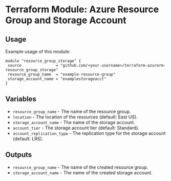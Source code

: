# Terraform Module: Azure Resource Group and Storage Account

## Usage

Example usage of this module:

```hcl
module "resource_group_storage" {
 source               = "github.com/<your-username>/terraform-azurerm-resource_group_storage"
 resource_group_name  = "example-resource-group"
 storage_account_name = "examplestorageacct"
}
```

## Variables

- `resource_group_name` - The name of the resource group.
- `location` - The location of the resources (default: East US).
- `storage_account_name` - The name of the storage account.
- `account_tier` - The storage account tier (default: Standard).
- `account_replication_type` - The replication type for the storage account (default: LRS).

## Outputs

- `resource_group_name` - The name of the created resource group.
- `storage_account_name` - The name of the created storage account.
